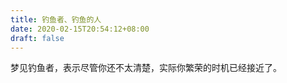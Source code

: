 ```yaml
---
title: 钓鱼者、钓鱼的人
date: 2020-02-15T20:54:12+08:00
draft: false
---
```


梦见钓鱼者，表示尽管你还不太清楚，实际你繁荣的时机已经接近了。
